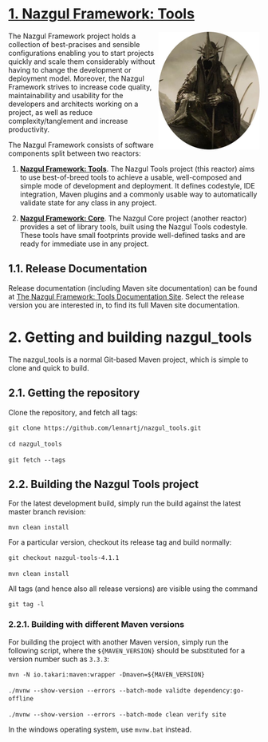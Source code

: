 # [1. Nazgul Framework: Tools](http://lennartj.github.io/nazgul_tools)

<img src="src/site/resources/images/nazgul.jpg" style="float:right" width="203" height="236"/>
The Nazgul Framework project holds a collection of best-pracises and sensible configurations enabling you to start
projects quickly and scale them considerably without having to change the development or deployment model.
Moreover, the Nazgul Framework strives to increase code quality, maintainability and usability for the developers
and architects working on a project, as well as reduce complexity/tanglement and increase productivity.

The Nazgul Framework consists of software components split between two reactors:

1. **[Nazgul Framework: Tools](https://github.com/lennartj/nazgul_tools)**. The Nazgul Tools project (this reactor)
    aims to use best-of-breed tools to achieve a usable, well-composed and simple mode of development and deployment.
    It defines codestyle, IDE integration, Maven plugins and a commonly usable way to automatically validate
    state for any class in any project.

2. **[Nazgul Framework: Core](https://github.com/lennartj/nazgul_core)**. The Nazgul Core project (another reactor)
    provides a set of library tools, built using the Nazgul Tools codestyle. These tools have small footprints
    provide well-defined tasks and are ready for immediate use in any project.

## 1.1. Release Documentation

Release documentation (including Maven site documentation) can be found
at [The Nazgul Framework: Tools Documentation Site](http://lennartj.github.io/nazgul_tools).
Select the release version you are interested in, to find its full Maven site documentation.

# 2. Getting and building nazgul_tools

The nazgul_tools is a normal Git-based Maven project, which is simple to clone and quick to build.

## 2.1. Getting the repository

Clone the repository, and fetch all tags:

```
git clone https://github.com/lennartj/nazgul_tools.git

cd nazgul_tools

git fetch --tags
```

## 2.2. Building the Nazgul Tools project

For the latest development build, simply run the build against the latest master branch revision:

```
mvn clean install
```

For a particular version, checkout its release tag and build normally:

```
git checkout nazgul-tools-4.1.1

mvn clean install
```

All tags (and hence also all release versions) are visible using the command

```
git tag -l
```

### 2.2.1. Building with different Maven versions

For building the project with another Maven version, simply run the following
script, where the `${MAVEN_VERSION}` should be substituted for a version number
such as `3.3.3`:

```
mvn -N io.takari:maven:wrapper -Dmaven=${MAVEN_VERSION}

./mvnw --show-version --errors --batch-mode validte dependency:go-offline

./mvnw --show-version --errors --batch-mode clean verify site
```

In the windows operating system, use `mvnw.bat` instead.